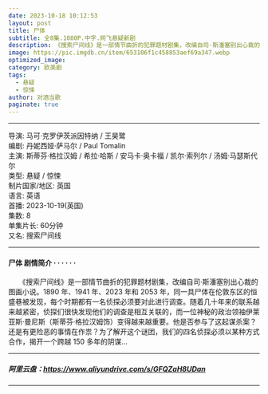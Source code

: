```yaml
---
date: 2023-10-18 10:12:53
layout: post
title: 尸体
subtitle: 全8集.1080P.中字.网飞悬疑新剧
description: 《搜索尸间线》是一部情节曲折的犯罪题材剧集，改编自司·斯潘塞别出心裁的图画小说。1890 年、1941 年、2023 年和 2053 年，同一具尸体在伦敦东区的恒盛巷被发现，每个时期都有一名侦探必须要对此进行调查...
image: https://pic.imgdb.cn/item/653106f1c458853aef69a347.webp
optimized_image: 
category: 欧美剧
tags:
  - 悬疑
  - 惊悚
author: 对酒当歌
paginate: true
---
```


---

导演: 马可·克罗伊茨派因特纳 / 王昊鹭  
编剧: 丹妮西娅·萨马尔 / Paul Tomalin  
主演: 斯蒂芬·格拉汉姆 / 希拉·哈斯 / 安马卡·奥卡福 / 凯尔·索列尔 / 汤姆·马瑟斯代尔  
类型: 悬疑 / 惊悚  
制片国家/地区: 英国  
语言: 英语  
首播: 2023-10-19(英国)  
集数: 8  
单集片长: 60分钟  
又名: 搜索尸间线  

---

#### 尸体 剧情简介 · · · · · ·

　　《搜索尸间线》是一部情节曲折的犯罪题材剧集，改编自司·斯潘塞别出心裁的图画小说。1890 年、1941 年、2023 年和 2053 年，同一具尸体在伦敦东区的恒盛巷被发现，每个时期都有一名侦探必须要对此进行调查。随着几十年来的联系越来越紧密，侦探们很快发现他们的调查是相互关联的，而一位神秘的政治领袖伊莱亚斯·曼尼斯（斯蒂芬·格拉汉姆饰）变得越来越重要。他是否参与了这起谋杀案？还是有更险恶的事情在作祟？为了解开这个谜团，我们的四名侦探必须以某种方式合作，揭开一个跨越 150 多年的阴谋...

---

##### 阿里云盘：<https://www.aliyundrive.com/s/GFQZaH8UDan>

---
